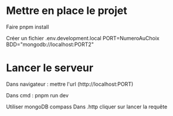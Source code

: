 # Mettre en place le projet 
Faire pnpm install

Créer un fichier .env.development.local
PORT=NumeroAuChoix
BDD="mongodb://localhost:PORT2"


# Lancer le serveur
Dans navigateur : mettre l'url (http://localhost:PORT)

Dans cmd : pnpm run dev

Utiliser mongoDB compass
Dans .http cliquer sur lancer la requête
